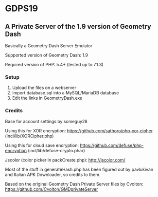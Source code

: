 # GDPS19
## A Private Server of the 1.9 version of Geometry Dash
Basically a Geometry Dash Server Emulator

Supported version of Geometry Dash: 1.9

Required version of PHP: 5.4+ (tested up to 7.1.3)

### Setup
1) Upload the files on a webserver
2) Import database.sql into a MySQL/MariaDB database
3) Edit the links in GeometryDash.exe

### Credits
Base for account settings by someguy28

Using this for XOR encryption: https://github.com/sathoro/php-xor-cipher (incl/lib/XORCipher.php)

Using this for cloud save encryption: https://github.com/defuse/php-encryption (incl/lib/defuse-crypto.phar)

Jscolor (color picker in packCreate.php): http://jscolor.com/

Most of the stuff in generateHash.php has been figured out by pavlukivan and Italian APK Downloader, so credits to them.

Based on the original Geometry Dash Private Server files by Cvolton: https://github.com/Cvolton/GMDprivateServer
